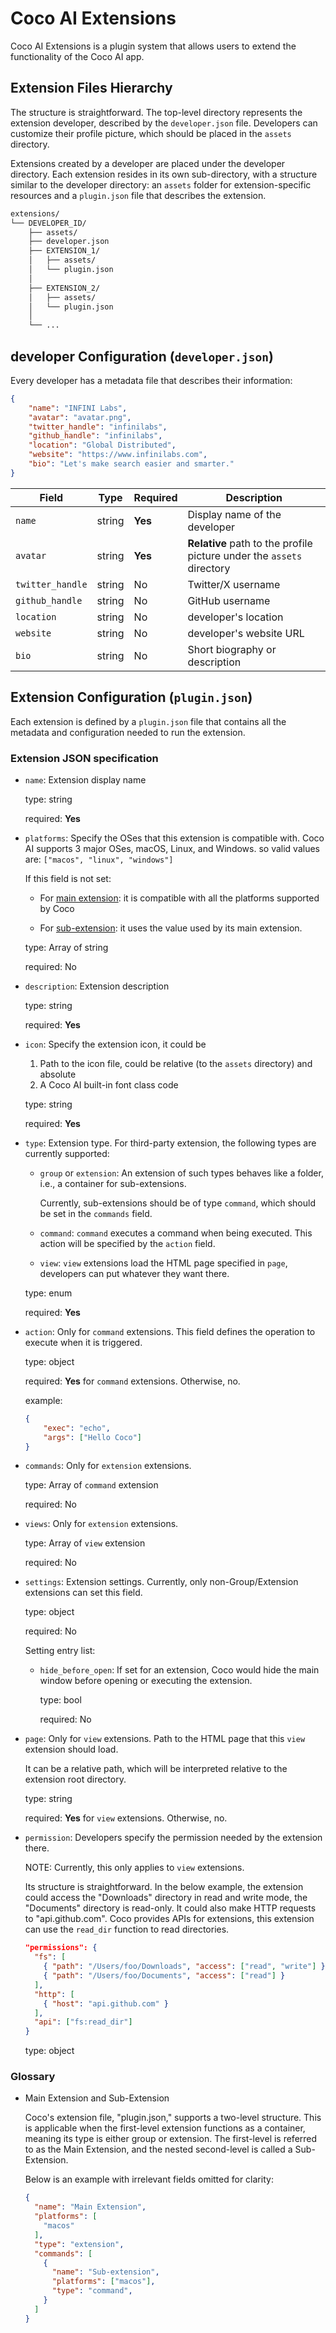 # Coco AI Extensions

Coco AI Extensions is a plugin system that allows users to extend the functionality of 
the Coco AI app. 

## Extension Files Hierarchy

The structure is straightforward. The top-level directory represents the extension developer, 
described by the `developer.json` file. Developers can customize their profile picture, which 
should be placed in the `assets` directory.

Extensions created by a developer are placed under the developer directory. Each 
extension resides in its own sub-directory, with a structure similar to the 
developer directory: an `assets` folder for extension-specific resources and a 
`plugin.json` file that describes the extension.

```sh
extensions/
└── DEVELOPER_ID/
    ├── assets/
    ├── developer.json  
    ├── EXTENSION_1/
    │   ├── assets/
    │   └── plugin.json
    │ 
    ├── EXTENSION_2/
    │   ├── assets/
    │   └── plugin.json
    │ 
    └── ...
```

## developer Configuration (`developer.json`)

Every developer has a metadata file that describes their information:

```json
{
    "name": "INFINI Labs",
    "avatar": "avatar.png",
    "twitter_handle": "infinilabs",
    "github_handle": "infinilabs",
    "location": "Global Distributed",
    "website": "https://www.infinilabs.com",
    "bio": "Let's make search easier and smarter."
}
```


| Field | Type | Required | Description |
|-------|------|----------|-------------|
| `name` | string | **Yes** | Display name of the developer |
| `avatar` | string | **Yes** | **Relative** path to the profile picture under the `assets` directory |
| `twitter_handle` | string | No | Twitter/X username |
| `github_handle` | string | No | GitHub username |
| `location` | string | No | developer's location |
| `website` | string | No | developer's website URL |
| `bio` | string | No | Short biography or description |

## Extension Configuration (`plugin.json`)

Each extension is defined by a `plugin.json` file that contains all the metadata 
and configuration needed to run the extension.

### Extension JSON specification

* `name`: Extension display name
  
  type: string  

  required: **Yes**

* `platforms`: Specify the OSes that this extension is compatible with. Coco AI 
  supports 3 major OSes, macOS, Linux, and Windows. so valid values are: 
  `["macos", "linux", "windows"]`

  If this field is not set:

  * For [main extension](#glossary): it is compatible with all the platforms 
    supported by Coco

  * For [sub-extension](#glossary): it uses the value used by its main extension.
  
  type: Array of string  

  required: No

* `description`: Extension description
  
  type: string  

  required: **Yes**

* `icon`: Specify the extension icon, it could be 
   
  1. Path to the icon file, could be relative (to the `assets` directory) and absolute 
  2. A Coco AI built-in font class code  

  type: string

  required: **Yes**

* `type`: Extension type. For third-party extension, the following types are 
  currently supported: 

  * `group` or `extension`: An extension of such types behaves like a folder, 
    i.e., a container for sub-extensions.

    Currently, sub-extensions should be of type `command`, which should be set in
    the `commands` field. 

  * `command`: `command` executes a command when being executed. This action 
    will be specified by the `action` field.

  * `view`: `view` extensions load the HTML page specified in `page`, developers
    can put whatever they want there.

  type: enum

  required: **Yes**

* `action`: Only for `command` extensions. This field defines the operation to 
  execute when it is triggered.

  type: object

  required: **Yes** for `command` extensions. Otherwise, no.

  example: 
  
  ```json
  {
      "exec": "echo",
      "args": ["Hello Coco"]
  }
  ```

* `commands`: Only for `extension` extensions.

  type: Array of `command` extension

  required: No

* `views`: Only for `extension` extensions.

  type: Array of `view` extension

  required: No

* `settings`: Extension settings.  Currently, only non-Group/Extension extensions
  can set this field.

  type: object

  required: No

  Setting entry list:

  * `hide_before_open`: If set for an extension, Coco would hide the main window 
    before opening or executing the extension.
    
    type: bool

    required: No

* `page`: Only for `view` extensions. Path to the HTML page that this `view` 
  extension should load.

  It can be a relative path, which will be interpreted relative to the extension
  root directory.

  type: string

  required: **Yes** for `view` extensions. Otherwise, no.

* `permission`: Developers specify the permission needed by the extension there.

  NOTE: Currently, this only applies to `view` extensions.

  Its structure is straightforward. In the below example, the extension 
  could access the "Downloads" directory in read and write mode, the "Documents"
  directory is read-only. It could also make HTTP requests to "api.github.com".
  Coco provides APIs for extensions, this extension can use the `read_dir` function
  to read directories.

  ```json
  "permissions": {
    "fs": [
      { "path": "/Users/foo/Downloads", "access": ["read", "write"] },
      { "path": "/Users/foo/Documents", "access": ["read"] }
    ],
    "http": [
      { "host": "api.github.com" }
    ],
    "api": ["fs:read_dir"]
  }
  ```

  type: object

### Glossary

* Main Extension and Sub-Extension

  Coco's extension file, "plugin.json," supports a two-level structure. This is 
  applicable when the first-level extension functions as a container, meaning 
  its type is either group or extension. The first-level is referred to as the 
  Main Extension, and the nested second-level is called a Sub-Extension.

  Below is an example with irrelevant fields omitted for clarity:

  ```json
  {
    "name": "Main Extension",
    "platforms": [
      "macos"
    ],
    "type": "extension",
    "commands": [
      {
        "name": "Sub-extension",
        "platforms": ["macos"],
        "type": "command",
      }
    ]
  }
  ```
